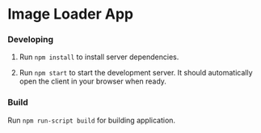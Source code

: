 # Image Loader App

### Developing

1. Run `npm install` to install server dependencies.

2. Run `npm start` to start the development server. It should automatically open the client in your 
browser when ready.

### Build

Run `npm run-script build` for building application.
